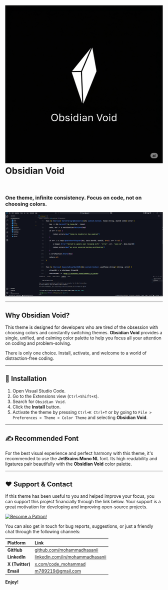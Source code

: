 <h1>
<img src="https://raw.githubusercontent.com/mohammadhasanii/obsidian-void/master/logo.png" >
  Obsidian Void
</h1>
<br>
<h3>
One theme, infinite consistency. Focus on code, not on choosing colors.
</h3>

![Obsidian Void Theme Preview](https://raw.githubusercontent.com/mohammadhasanii/obsidian-void/master/demo-extension.png)


---

## Why Obsidian Void?

This theme is designed for developers who are tired of the obsession with choosing colors and constantly switching themes. **Obsidian Void** provides a single, unified, and calming color palette to help you focus all your attention on coding and problem-solving.

There is only one choice. Install, activate, and welcome to a world of distraction-free coding.

---

## 🚀 Installation

1.  Open Visual Studio Code.
2.  Go to the Extensions view (`Ctrl+Shift+X`).
3.  Search for `Obsidian Void`.
4.  Click the **Install** button.
5.  Activate the theme by pressing `Ctrl+K Ctrl+T` or by going to `File > Preferences > Theme > Color Theme` and selecting **Obsidian Void**.

---

## ✍️ Recommended Font

For the best visual experience and perfect harmony with this theme, it's recommended to use the **JetBrains Mono NL** font. Its high readability and ligatures pair beautifully with the **Obsidian Void** color palette.

---

## ❤️ Support & Contact

If this theme has been useful to you and helped improve your focus, you can support this project financially through the link below. Your support is a great motivation for developing and improving open-source projects.

<a href="https://www.patreon.com/MohammadHasanii" target="_blank">
  <img src="https://c5.patreon.com/external/logo/become_a_patron_button.png" alt="Become a Patron!" height="35">
</a>

You can also get in touch for bug reports, suggestions, or just a friendly chat through the following channels:

| Platform      | Link                                                              |
| :---------- | :---------------------------------------------------------------- |
| **GitHub** | [github.com/mohammadhasanii](https://github.com/mohammadhasanii)   |
| **LinkedIn**| [linkedin.com/in/mohammadhasanii](https://www.linkedin.com/in/mohammadhasanii/) |
| **X (Twitter)**| [x.com/code_mohammad](https://x.com/code_mohammad)                 |
| **Email** | [m789219@gmail.com](mailto:m789219@gmail.com)                      |

**Enjoy!**